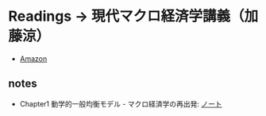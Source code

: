 # Readings -> 現代マクロ経済学講義（加藤涼）

* [Amazon](http://www.amazon.co.jp/%E7%8F%BE%E4%BB%A3%E3%83%9E%E3%82%AF%E3%83%AD%E7%B5%8C%E6%B8%88%E5%AD%A6%E8%AC%9B%E7%BE%A9%E2%80%95%E5%8B%95%E5%AD%A6%E7%9A%84%E4%B8%80%E8%88%AC%E5%9D%87%E8%A1%A1%E3%83%A2%E3%83%87%E3%83%AB%E5%85%A5%E9%96%80-%E5%8A%A0%E8%97%A4-%E6%B6%BC/dp/4492313702)

## notes

* Chapter1 動学的一般均衡モデル - マクロ経済学の再出発: [ノート](./chapter1.ipynb)
